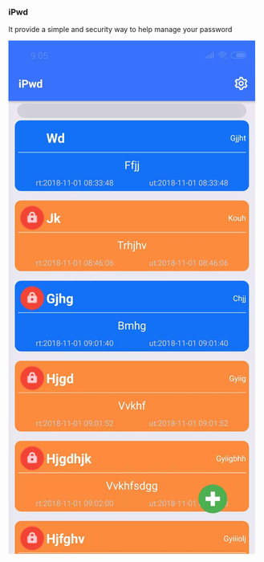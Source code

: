 ### iPwd

It provide a simple and security way to help manage your password

![iPwd](./pics/iPwd.jpeg)